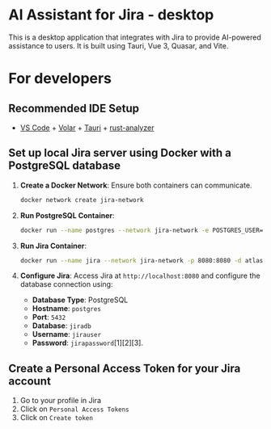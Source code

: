 # AI Assistant for Jira - desktop

This is a desktop application that integrates with Jira to provide AI-powered assistance to users.
It is built using Tauri, Vue 3, Quasar, and Vite.

# For developers

## Recommended IDE Setup

- [VS Code](https://code.visualstudio.com/) + [Volar](https://marketplace.visualstudio.com/items?itemName=Vue.volar) + [Tauri](https://marketplace.visualstudio.com/items?itemName=tauri-apps.tauri-vscode) + [rust-analyzer](https://marketplace.visualstudio.com/items?itemName=rust-lang.rust-analyzer)

## Set up local Jira server using Docker with a PostgreSQL database

1. **Create a Docker Network**: Ensure both containers can communicate.
   ```bash
   docker network create jira-network
   ```

2. **Run PostgreSQL Container**:
   ```bash
   docker run --name postgres --network jira-network -e POSTGRES_USER=jirauser -e POSTGRES_PASSWORD=jirapassword -e POSTGRES_DB=jiradb -d postgres
   ```

3. **Run Jira Container**:
   ```bash
   docker run --name jira --network jira-network -p 8080:8080 -d atlassian/jira-software
   ```

4. **Configure Jira**: Access Jira at `http://localhost:8080` and configure the database connection using:
   - **Database Type**: PostgreSQL
   - **Hostname**: `postgres`
   - **Port**: `5432`
   - **Database**: `jiradb`
   - **Username**: `jirauser`
   - **Password**: `jirapassword`[1][2][3].

## Create a Personal Access Token for your Jira account
1. Go to your profile in Jira
2. Click on `Personal Access Tokens`
3. Click on `Create token`

